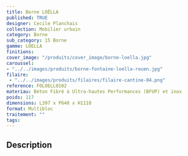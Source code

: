 ```yaml
---
title: Borne LOËLLA
published: TRUE
designer: Cecile Planchais
collection: Mobilier urbain
category: Borne
sub_category: 15 Borne
gamme: LOELLA
finitions: 
cover_image: "/produits/cover_image/borne-loella.jpg"
caroussel: 
- "../../images/produits/borne-fontaine-loella-rouen.jpg"
filaire: 
 - "../../images/produits/filaires/filaire-cantine-04.png"
reference: FOLOELL0102
materiau: Béton Fibré à Ultra-hautes Performances (BFUP) et inox
poids: 117
dimensions: L397 x P640 x H1110 
format: Multibloc
traitement: ""
tags: 
---
```


## Description
